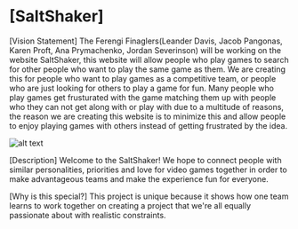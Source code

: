 # [SaltShaker]

[Vision Statement] The Ferengi Finaglers(Leander Davis, Jacob Pangonas, Karen Proft, Ana Prymachenko, Jordan Severinson) will be working on the website SaltShaker, this website will allow people who play games to search for other people who want to play the same game as them. We are creating this for people who want to play games as a competitive team, or people who are just looking for others to play a game for fun. Many people who play games get frusturated with the game matching them up with people who they can not get along with or play with due to a multitude of reasons, the reason we are creating this website is to minimize this and allow people to enjoy playing games with others instead of getting frustrated by the idea.

![alt text](https://encrypted-tbn0.gstatic.com/images?q=tbn:ANd9GcQOSDcoZsLE0KZU7Zb39W681rYFs7J-GK7LYYxZNW1uPY0O365p)

[Description] Welcome to the SaltShaker! We hope to connect people with similar personalities, priorities and love for video games together in order to make advantageous teams and make the experience fun for everyone.

[Why is this special?] This project is unique because it shows how one team learns to work together on creating a project that we're all equally passionate about with realistic constraints. 

